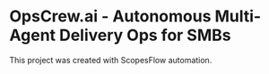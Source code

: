 # OpsCrew.ai - Autonomous Multi-Agent Delivery Ops for SMBs

This project was created with ScopesFlow automation.
